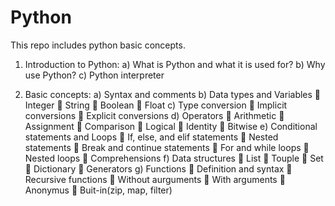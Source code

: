 # Python
This repo includes python basic concepts.
1)	Introduction to Python:
a)	What is Python and what it is used for?
b)	Why use Python?
c)	Python interpreter

2)	Basic concepts:
a)	Syntax and comments
b)	Data types and Variables
    	Integer
    	String
    	Boolean 
    	Float
c)	Type conversion
    	Implicit conversions
    	Explicit conversions
d)	Operators
    	Arithmetic
    	Assignment
    	Comparison
    	Logical
    	Identity
    	Bitwise 
e)	Conditional statements and Loops
    	If, else, and elif statements
    	Nested statements
    	Break and continue statements
    	For and while loops
    	Nested loops
    	Comprehensions
f)	Data structures
    	List
    	Touple
    	Set 
    	Dictionary
    	Generators
g)	Functions 
    	Definition and syntax
    	Recursive functions
    	Without aurguments
    	With arguments
    	Anonymus
    	Buit-in(zip, map, filter)

